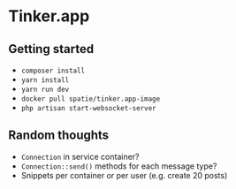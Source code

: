 # Tinker.app

## Getting started

- `composer install`
- `yarn install`
- `yarn run dev`
- `docker pull spatie/tinker.app-image`
- `php artisan start-websocket-server`

## Random thoughts

- `Connection` in service container?
- `Connection::send()` methods for each message type?
- Snippets per container or per user (e.g. create 20 posts)
